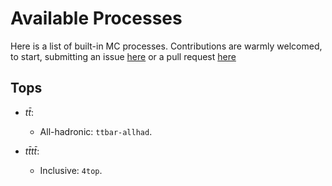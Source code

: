 Available Processes
=======================

Here is a list of built-in MC processes. Contributions are warmly welcomed, to start, submitting an issue [here](https://github.com/tzuhanchang/MadLAD/issues) or a pull request [here](https://github.com/tzuhanchang/MadLAD/pulls)


Tops
-----------------

- $t\bar{t}$:

    * All-hadronic: `ttbar-allhad`.

- $t\bar{t}t\bar{t}$:

    * Inclusive: `4top`.